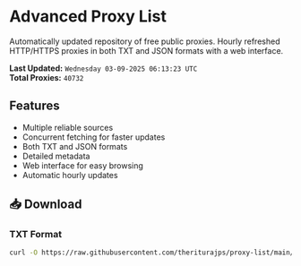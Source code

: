 # Advanced Proxy List

Automatically updated repository of free public proxies. Hourly refreshed HTTP/HTTPS proxies in both TXT and JSON formats with a web interface.

**Last Updated:** `Wednesday 03-09-2025 06:13:23 UTC`  
**Total Proxies:** `40732`

## Features
- Multiple reliable sources
- Concurrent fetching for faster updates
- Both TXT and JSON formats
- Detailed metadata
- Web interface for easy browsing
- Automatic hourly updates

## 📥 Download

### TXT Format
```bash
curl -O https://raw.githubusercontent.com/theriturajps/proxy-list/main/proxies.txt
